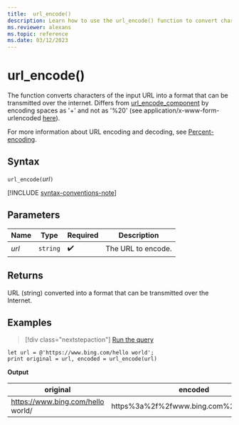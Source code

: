 ```yaml
---
title:  url_encode()
description: Learn how to use the url_encode() function to convert characters of the input URL into a transmittable format.
ms.reviewer: alexans
ms.topic: reference
ms.date: 03/12/2023
---
```

# url_encode()

The function converts characters of the input URL into a format that can be transmitted over the internet.
Differs from [url_encode_component](./url-encode-component-function.md) by encoding spaces as '+' and not as '%20' (see application/x-www-form-urlencoded [here](https://en.wikipedia.org/wiki/Percent-encoding)).

For more information about URL encoding and decoding, see [Percent-encoding](https://en.wikipedia.org/wiki/Percent-encoding).

## Syntax

`url_encode(`*url*`)`

[!INCLUDE [syntax-conventions-note](../includes/syntax-conventions-note.md)]

## Parameters

|Name|Type|Required|Description|
|--|--|--|--|
|*url*| `string` | :heavy_check_mark:|The URL to encode.|

## Returns

URL (string) converted into a format that can be transmitted over the Internet.

## Examples

> [!div class="nextstepaction"]
> <a href="https://dataexplorer.azure.com/clusters/help/databases/Samples?query=H4sIAAAAAAAAA8tJLVEoLcpRsFVwUM8oKSkottLXLy8v10vKzEvXS87P1c9IzcnJVyjPL8pJUbfmKijKzCtRyC/KTM/MSwTpAurVUUjNS85PSU2BcOMhPA0gUxMAGwCJQ14AAAA=" target="_blank">Run the query</a>

```kusto
let url = @'https://www.bing.com/hello world';
print original = url, encoded = url_encode(url)
```

**Output**

|original|encoded|
|---|---|
|https://www.bing.com/hello world/|https%3a%2f%2fwww.bing.com%2fhello+world|
